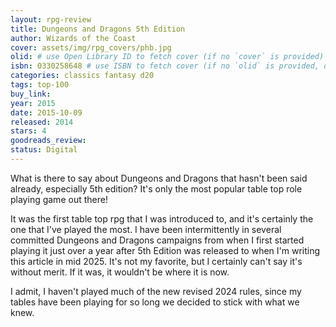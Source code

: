 ```yaml
---
layout: rpg-review
title: Dungeons and Dragons 5th Edition
author: Wizards of the Coast
cover: assets/img/rpg_covers/phb.jpg
olid: # use Open Library ID to fetch cover (if no `cover` is provided)
isbn: 0330258648 # use ISBN to fetch cover (if no `olid` is provided, dashes are optional)
categories: classics fantasy d20
tags: top-100
buy_link:
year: 2015
date: 2015-10-09
released: 2014
stars: 4
goodreads_review:
status: Digital
---
```


What is there to say about Dungeons and Dragons that hasn't been said already, especially 5th edition? It's only the most popular table top role playing game out there!

It was the first table top rpg that I was introduced to, and it's certainly the one that I've played the most. I have been intermittently in several committed Dungeons and Dragons campaigns from when I first started playing it just over a year after 5th Edition was released to when I'm writing this article in mid 2025. It's not my favorite, but I certainly can't say it's without merit. If it was, it wouldn't be where it is now.

I admit, I haven't played much of the new revised 2024 rules, since my tables have been playing for so long we decided to stick with what we knew.